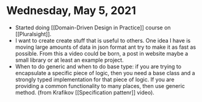 # Wednesday, May 5, 2021

 - Started doing [[Domain-Driven Design in Practice]] course on [[Pluralsight]].
 - I want to create create stuff that is useful to others. One idea I have is moving large amounts of data in json format ant try to make it as fast as possible. From this a video could be born, a post in website maybe a small library or at least an example project.
 - When to do generic and when to do base type: if you are trying to encapsulate a specific piece of logic, then you need a base class and a strongly typed implementation for that piece of logic. If you are providing a common functionality to many places, then use generic method. (from Krafikov [[Specification pattenr]] video).